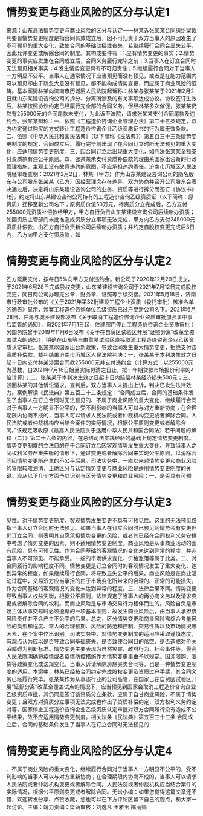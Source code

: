 # 情势变更与商业风险的区分与认定1

来源：山东高法情势变更与商业风险的区分与认定——林某诉张某某合同纠纷案裁判要旨情势变更制度是指合同有效成立后，因不可归责于双方当事人的原因发生了不可预见的重大变化，致使合同的基础动摇或丧失，若继续履行合同会显失公平，因此允许变更或解除合同的制度。其构成要件有：1.应有情势变更的事实；2.情势变更的事实应发生在合同成立后，合同义务履行完毕之前；3.当事人在订立合同时无法预见相关事实；4.发生情势变更具有不可归责性；5.继续履行合同对于当事人一方明显不公平。当事人在通常情况下应当预见而没有预见，或者是在能力范围内可以预见却由于疏忽大意没有预见，都不能构成情势变更，而应属于商业风险的范畴。基本案情林某向济南市历城区人民法院起诉称：林某与张某某于2021年2月2日就山东某建设咨询公司的拆分、分离所涉及的有关事项达成协议。协议签订生效后，林某按照协议约定已经履行完全部的合同义务，但经林某多次催促，张某某仍然有255000元的合同尾款未支付，为此诉至法院，请求张某某支付合同尾款及违约金。张某某辩称：一、依照《工程造价咨询企业管理办法》第二十五条规定，双方约定通过购买的方式转让工程造价咨询企业乙级资质证书的行为属无效条款。二、依照《中华人民共和国民法典》（以下简称《民法典》）第五百三十三条情势变更制度的规定，合同成立后、履行完毕前出现了在合同订立时所无法预见的重大变化，应适用情势变更制度。三、因合同订立后出现重大变化，如判决张某某全额支付资质款有违公平原则。四、张某某未支付资质补偿款的理由系国家出台新的行政管理措施，主观上没有故意违约的意图，不应承担违约责任。济南市历城区人民法院经审理查明：2021年2月2日，林某（甲方）作为山东某建设咨询公司的隐名股东与公司股东张某某（乙方）因经营理念存在差异，双方协商并召开公司股东会表决通过后，决定将山东某建设咨询公司的业务、资质等进行拆分而签订《协议书》1份，约定将山东某建设咨询公司持有的工程造价咨询乙级资质证（以下简称：原资质）迁移至新公司名下；原资质价值50万元，待资质分立完成后，乙方支付255000元资质补偿款给甲方，甲方自行负责山东某建设咨询公司后续新办资质；如因资质主管部门未批准造成资质分立事项无法完成，甲方向乙方支付245000元资质补偿款，由乙方自行负责新公司后续新办资质；并约定自股权变更完成后3日内，乙方向甲方支付资质款，如

# 情势变更与商业风险的区分与认定2

乙方延期支付，按每日5%向甲方支付违约金。新公司于2020年12月29日成立，于2021年6月28日完成股权变更，山东某建设咨询公司于2021年7月12日完成股权变更，同日两公司办理完公章、财务章、证照等手续交接。2021年5月18日，济南市行政审批公布的《关于2021年第32批建设工程企业资质（委托审批）核准名单的通告》显示，涉案工程造价咨询单位乙级资质已过户至新公司名下。2021年6月28日，住房与城乡建设部发布《关于取消工程造价咨询企业资质审批加强事中事后监管的通知》，自2021年7月1日起，住建部门停止工程造价咨询企业资质审批；另国务院曾于2019年11月6日发布《关于在自贸区试验区开展“证照分离”改革全覆盖试点的通知》，明确在山东等自由贸易试验区直接取消工程造价咨询企业乙级资质认定审批。张某某以国家出台新政策，导致合同发生重大情势变更，拒绝支付该资质补偿款。裁判结果济南市历城区人民法院判决：一、张某某于本判决生效之日起十日内支付林某涉案合同款255000元并支付违约金（计算方式：以255000元为基数，自2021年7月16日始至实际付清之日止，按一年期贷款市场报价利率的4倍计算）；二、张某某于本判决生效之日起十日内赔偿林某经济损失500元；三、驳回林某的其他诉讼请求。宣判后，双方当事人未提出上诉，判决已发生法律效力。案例解读《民法典》第五百三十三条规定：“合同成立后，合同的基础条件发生了当事人在订立合同时无法预见的、不属于商业风险的重大变化，继续履行合同对于当事人一方明显不公平的，受不利影响的当事人可以与对方重新协商；在合理期限内协商不成的，当事人可以请求人民法院或者仲裁机构变更或者解除合同。人民法院或者仲裁机构应当结合案件的实际情况，根据公平原则变更或者解除合同。”该规定吸收原《最高人民法院关于适用中华人民共和国合同法〉若干问题的解释（二）》第二十六条的内容，在总结司法实践经验的基础上规定情势变更制度。情势变更制度的立法目的在于合同订立后因客观情势发生重大变化、导致当事人之间权利义务严重失衡的情形下，通过变更或者解除合同来实现公平原则，以消除合同因情势变更所产生的不公平后果。司法实务中，一直以来对情势变更和商业风险的界限较难划清，正确区分与认定情势变更与商业风险是适用情势变更制度的关键。应从以下几个方面予以识别与区分情势变更和商业风险：一、是否具有可预

# 情势变更与商业风险的区分与认定3

见性。对于情势变更制度，客观情势发生变更不具有可预见性。这里的无法预见仅指当事人订立合同时无法预见。如果当事人在订立合同时已预见到情势会有变更但仍订立合同，则表明其自愿承担情势变更的风险，或者其已经在合同权利义务安排中考虑了情势变更的因素，则不适用情势变更制度。商业风险是从事商业活动的固有风险，具有可预见性。作为合同基础的客观情况的变化未达到异常的程度，并非当事人不可预见、不能承受。一般的市场供求变化、价格涨落等属于此类。二、对合同履行的影响程度不同。情势变更是订立合同时的客观情况发生了重大变化，达到异常的程度，如果继续履行合同，将导致显失公平的后果。商业风险是在商业活动过程中，交易双方应当承担的由于市场变化所带来的合理的、正常的可能损失。作为合同基础的客观情况的变化未达到异常的程度。三、法律后果不同。情势变更导致当事人权益失衡，根据公平原则，法律规定了当事人的再协商义务以及请求变更或者解除合同的权利。而商业风险是与市场交易行为相伴而生的。风险自负是市场主体从事交易时必须遵循的一项基本准则，故发生商业风险后，由当事人承担该风险责任并不会产生不公平的后果。总之，区分情势变更和商业风险需综合考量风险的类型和程度、常人的合理预期、风险的防范和控制、交易性质以及市场情况等因素，在个案中作出识别。司法实务中，对情势变更制度的适用应采取谨慎态度，有观点认为应以是否导致合同基础丧失、是否致使合同目的落空、是否造成对价关系障碍为判断标准。情势变更主要表现为自然灾害、政府行为、社会事件等。最高人民法院明确将疫情或者疫情防控措施作为情势变更事由予以规定。因涉限购、限贷等政策变化或法规变化，当事人诉请解除房屋买卖合同等，也是一种情势变更制度的适用。本案中，林某已经按合同约定完成股权变更及资质过户手续，其合同义务已经履行完毕。张某某作为从事该行业的公司高管，在国家已在自贸区试验区开展“证照分离”改革全覆盖试点的情况下，应当预见到国家会取消工程造价咨询企业乙级资质审批，其仍同意签订该资质分立条款，应属于自甘商业风险，不属于情势变更；且双方对资质分立事项无法完成也作出了资质补偿约定，双方权利义务约定对等，国家停止工程造价咨询企业乙级资质认定审批对双方合同履行没有造成不公平结果，故不应适用情势变更制度。相关法条《民法典》第五百三十三条 合同成立后，合同的基础条件发生了当事人在订立合同时无法预见的

# 情势变更与商业风险的区分与认定4

、不属于商业风险的重大变化，继续履行合同对于当事人一方明显不公平的，受不利影响的当事人可以与对方重新协商；在合理期限内协商不成的，当事人可以请求人民法院或者仲裁机构变更或者解除合同。人民法院或者仲裁机构应当结合案件的实际情况，根据公平原则变更或者解除合同。无讼小编：如果您觉得这篇文章还不错，欢迎转发分享、点赞收藏，您也可以在下方评论区留下自己的观点，和大家一起讨论。主编：靖力责编：梁萌审核：刘逸凡 王雅玉 陈丽娟

